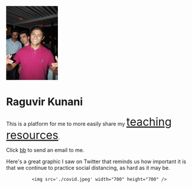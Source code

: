 <img src='./image.jpg' width="140" height="200" />

# Raguvir Kunani

This is a platform for me to more easily share my <a href="https://rkunani.github.io/teaching/" style="font-size:30px">teaching resources</a>.

Click <a href="mailto:raguvir.kunani@gmail.com?cc=&amp;bcc=&amp;subject=Petition&amp;body=Please%20visit%20https://raguvir.me/%20to%20learn%20more.">bb</a> to send an email to me.

Here's a great graphic I saw on Twitter that reminds us how important it is that we continue to practice social distancing, as hard as it may be.

<center>

    <img src='./covid.jpeg' width="700" height="700" />

</center>
